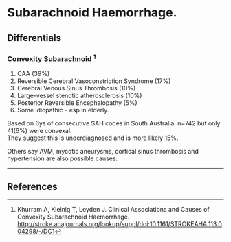 # Subarachnoid Haemorrhage.

## **Differentials**

### Convexity Subarachnoid  [^Khurram2014]

1. CAA (39%)
1. Reversible Cerebral Vasoconstriction Syndrome (17%)  
1. Cerebral Venous Sinus Thrombosis (10%)  
1. Large-vessel stenotic atherosclerosis (10%)  
1. Posterior Reversible Encephalopathy (5%)  
2. Some idiopathic - esp in elderly. 


Based on 6ys of consecutive SAH codes in South Australia. n=742 but only 41(6%) were convexal.  
They suggest this is underdiagnosed and is more likely 15%.

Others say AVM, mycotic aneurysms, cortical sinus thrombosis and hypertension are also possible causes.

---

## References

[^Khurram2014]: Khurram A, Kleinig T, Leyden J. Clinical Associations and Causes of Convexity Subarachnoid Haemorrhage. http://stroke.ahajournals.org/lookup/suppl/doi:10.1161/STROKEAHA.113.004298/-/DC1
